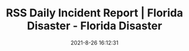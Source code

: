 ---
"title": "RSS Daily Incident Report | Florida Disaster - Florida Disaster"
"date": "2021-8-26 16:12:31"
"feed_name": "GOOGLENEWS"
"feed_website": "https://news.google.com/search?q=drilling%2Bincident&hl=en-US&gl=US&ceid=US:en"
"feed_rss": "https://news.google.com/rss/search?q=drilling%2Bincident&hl=en-US&gl=US&ceid=US:en"
"link": "https://www.floridadisaster.org/rss-daily-incident-report/"
"file": "_posts/2021-8-26-16-12-31_GOOGLENEWS_b4f022aabd2f441a3ef699eadeb2d23d8b064cbf.md"
"accident": "1"
"drilling": "1"
"dead": "0"
"injured": "0"
---